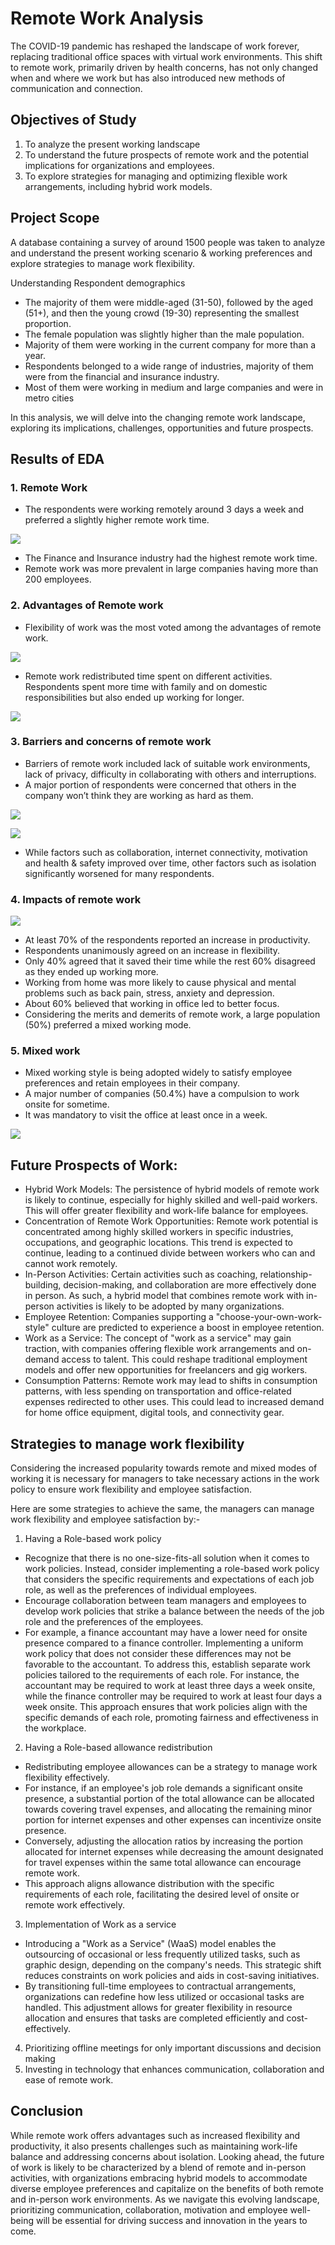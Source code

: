 # ﻿Remote Work Analysis

The COVID-19 pandemic has reshaped the landscape of work forever, replacing traditional office spaces with virtual work environments. This shift to remote work, primarily driven by health concerns, has not only changed when and where we work but has also introduced new methods of communication and connection.

## Objectives of Study

1. To analyze the present working landscape
1. To understand the future prospects of remote work and the potential implications for organizations and employees.
1. To explore strategies for managing and optimizing flexible work arrangements, including hybrid work models.

## Project Scope

A database containing a survey of around 1500 people was taken to analyze and understand the present working scenario & working preferences and explore strategies to manage work flexibility.

Understanding Respondent demographics

- The majority of them were middle-aged (31-50), followed by the aged (51+), and then the young crowd (19-30) representing the smallest proportion.
- The female population was slightly higher than the male population.
- Majority of them were working in the current company for more than a year.
- Respondents belonged to a wide range of industries, majority of them were from the financial and insurance industry.
- Most of them were working in medium and large companies and were in metro cities

In this analysis, we will delve into the changing remote work landscape, exploring its implications, challenges, opportunities and future prospects.

## Results of EDA

### 1. Remote Work
- The respondents were working remotely around 3 days a week and preferred a slightly higher remote work time.

![](Aspose.Words.af141630-6861-4c50-890c-f53a6f0e97e2.001.jpeg)

- The Finance and Insurance industry had the highest remote work time.
- Remote work was more prevalent in large companies having more than 200 employees.
### 2. Advantages of Remote work
- Flexibility of work was the most voted among the advantages of remote work.

![](Aspose.Words.af141630-6861-4c50-890c-f53a6f0e97e2.002.jpeg)

- Remote work redistributed time spent on different activities. Respondents spent more time with family and on domestic responsibilities but also ended up working for longer.

![](Aspose.Words.af141630-6861-4c50-890c-f53a6f0e97e2.003.jpeg)

### 3. Barriers and concerns of remote work
- Barriers of remote work included lack of suitable work environments, lack of privacy, difficulty in collaborating with others and interruptions.
- A major portion of respondents were concerned that others in the company won’t think they are working as hard as them.

![](Aspose.Words.af141630-6861-4c50-890c-f53a6f0e97e2.004.jpeg)

![](Aspose.Words.af141630-6861-4c50-890c-f53a6f0e97e2.005.jpeg)

- While factors such as collaboration, internet connectivity, motivation and health & safety improved over time, other factors such as isolation significantly worsened for many respondents.
### 4. Impacts of remote work

![](Aspose.Words.af141630-6861-4c50-890c-f53a6f0e97e2.006.jpeg)

- At least 70% of the respondents reported an increase in productivity.
- Respondents unanimously agreed on an increase in flexibility.
- Only 40% agreed that it saved their time while the rest 60% disagreed as they ended up working more.
- Working from home was more likely to cause physical and mental problems such as back pain, stress, anxiety and depression.
- About 60% believed that working in office led to better focus.
- Considering the merits and demerits of remote work, a large population (50%) preferred a mixed working mode.
### 5. Mixed work
- Mixed working style is being adopted widely to satisfy employee preferences and retain employees in their company.
- A major number of companies (50.4%) have a compulsion to work onsite for sometime.
- It was mandatory to visit the office at least once in a week.

![](Aspose.Words.af141630-6861-4c50-890c-f53a6f0e97e2.007.jpeg)

## Future Prospects of Work:

- Hybrid Work Models: The persistence of hybrid models of remote work is likely to continue, especially for highly skilled and well-paid workers. This will offer greater flexibility and work-life balance for employees.
- Concentration of Remote Work Opportunities: Remote work potential is concentrated among highly skilled workers in specific industries, occupations, and geographic locations. This trend is expected to continue, leading to a continued divide between workers who can and cannot work remotely.
- In-Person Activities: Certain activities such as coaching, relationship-building, decision-making, and collaboration are more effectively done in person. As such, a hybrid model that combines remote work with in-person activities is likely to be adopted by many organizations.
- Employee Retention: Companies supporting a "choose-your-own-work-style" culture are predicted to experience a boost in employee retention.
- Work as a Service: The concept of "work as a service" may gain traction, with companies offering flexible work arrangements and on-demand access to talent. This could reshape traditional employment models and offer new opportunities for freelancers and gig workers.
- Consumption Patterns: Remote work may lead to shifts in consumption patterns, with less spending on transportation and office-related expenses redirected to other uses. This could lead to increased demand for home office equipment, digital tools, and connectivity gear.

## Strategies to manage work flexibility

Considering the increased popularity towards remote and mixed modes of working it is necessary for managers to take necessary actions in the work policy to ensure work flexibility and employee satisfaction.

Here are some strategies to achieve the same, the managers can manage work flexibility and employee satisfaction by:-

1. Having a Role-based work policy
- Recognize that there is no one-size-fits-all solution when it comes to work policies. Instead, consider implementing a role-based work policy that considers the specific requirements and expectations of each job role, as well as the preferences of individual employees.
- Encourage collaboration between team managers and employees to develop work policies that strike a balance between the needs of the job role and the preferences of the employees.
- For example, a finance accountant may have a lower need for onsite presence compared to a finance controller. Implementing a uniform work policy that does not consider these differences may not be favorable to the accountant. To address this, establish separate work policies tailored to the requirements of each role. For instance, the accountant may be required to work at least three days a week onsite, while the finance controller may be required to work at least four days a week onsite. This approach ensures that work policies align with the specific demands of each role, promoting fairness and effectiveness in the workplace.
2. Having a Role-based allowance redistribution
- Redistributing employee allowances can be a strategy to manage work flexibility effectively.
- For instance, if an employee's job role demands a significant onsite presence, a substantial portion of the total allowance can be allocated towards covering travel expenses, and allocating the remaining minor portion for internet expenses and other expenses can incentivize onsite presence.
- Conversely, adjusting the allocation ratios by increasing the portion allocated for internet expenses while decreasing the amount designated for travel expenses within the same total allowance can encourage remote work.
- This approach aligns allowance distribution with the specific requirements of each role, facilitating the desired level of onsite or remote work effectively.
3. Implementation of Work as a service
- Introducing a "Work as a Service" (WaaS) model enables the outsourcing of occasional or less frequently utilized tasks, such as graphic design, depending on the company's needs. This strategic shift reduces constraints on work policies and aids in cost-saving initiatives.
- By transitioning full-time employees to contractual arrangements, organizations can redefine how less utilized or occasional tasks are handled. This adjustment allows for greater flexibility in resource allocation and ensures that tasks are completed efficiently and cost-effectively.
4. Prioritizing offline meetings for only important discussions and decision making
4. Investing in technology that enhances communication, collaboration and ease of remote work.

## Conclusion

While remote work offers advantages such as increased flexibility and productivity, it also presents challenges such as maintaining work-life balance and addressing concerns about isolation. Looking ahead, the future of work is likely to be characterized by a blend of remote and in-person activities, with organizations embracing hybrid models to accommodate diverse employee preferences and capitalize on the benefits of both remote and in-person work environments. As we navigate this evolving landscape, prioritizing communication, collaboration, motivation and employee well-being will be essential for driving success and innovation in the years to come.
